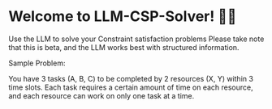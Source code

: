 # Welcome to LLM-CSP-Solver! 🚀🤖
Use the LLM to solve your Constraint satisfaction problems
Please take note that this is beta, and the LLM works best with structured information.

Sample Problem:

You have 3 tasks (A, B, C) to be completed by 2 resources (X, Y) within 3 time slots. 
Each task requires a certain amount of time on each resource, and each resource can work on only one task at a time.